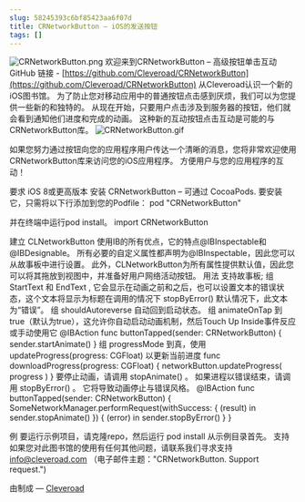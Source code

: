 ```yaml
---
slug: 58245393c6bf85423aa6f07d
title: CRNetworkButton – iOS的发送按钮
tags: []
---
```


![CRNetworkButton.png](https://static.gaoqixhb.com/Fope5CZohtyElky6muxPBe3sla1Q)
欢迎来到CRNetworkButton – 高级按钮单击互动
GitHub 链接 -  [https://github.com/Cleveroad/CRNetworkButton](https://github.com/Cleveroad/CRNetworkButton)
从Cleveroad认识一个新的iOS图书馆。 为了防止您对移动应用中的普通按钮点击感到厌烦，我们可以为您提供一些新的和独特的。 从现在开始，只要用户点击涉及到服务器的按钮，他们就会看到通知他们进度和完成的动画。 这种新的互动按钮点击互动是可能的与CRNetworkButton库。
 ![CRNetworkButton.gif](https://static.gaoqixhb.com/Fjc34Ih9psIAWPI5tV4oMlRboljP)

如果您努力通过按钮向您的应用程序用户传达一个清晰的消息，您将非常欢迎使用CRNetworkButton库来访问您的iOS应用程序。 方便用户与您的应用程序的互动！

要求
iOS 8或更高版本
安装
CRNetworkButton – 可通过 CocoaPods. 要安装它，只需将以下行添加到您的Podfile：
pod "CRNetworkButton"

并在终端中运行pod install。
import CRNetworkButton

建立
CLNetworkButton 使用IB的所有优点，它的特点@IBInspectable和@IBDesignable。 所有必要的自定义属性都声明为@IBInspectable，因此您可以从故事板中进行设置。 此外，CLNetworkButton为所有属性提供默认值，因此您可以将其拖放到视图中，并准备好用户网络活动按钮。
用法
支持故事板;
组 StartText 和 EndText , 它会显示在动画之前和之后，也可以设置文本的错误状态，这个文本将显示为标题在调用的情况下 stopByError() 默认情况下，此文本为“错误”。
组 shouldAutoreverse 自动回到启动状态。
组 animateOnTap 到true（默认为true），这允许你自动启动动画机制，然后Touch Up Inside事件反应或手动使用它
@IBAction func buttonTapped(sender: CRNetworkButton) {
    sender.startAnimate()
}
组 progressMode 到真，使用 updateProgress(progress: CGFloat) 以更新当前进度
func downloadProgress(progress: CGFloat) {
    networkButton.updateProgress( progress )
}
要停止动画，请调用 stopAnimate() 。 如果进程以错误结束，请调用 stopByError() 。 它将导致动画停止与错误风格。
@IBAction func buttonTapped(sender: CRNetworkButton) {
    SomeNetworkManager.performRequest(withSuccess: { (result) in
        sender.stopAnimate()
    }) { (error) in
        sender.stopByError()
    }
}

例
要运行示例项目，请克隆repo，然后运行 pod install 从示例目录首先。
支持
如果您对此图书馆的使用有任何其他问题，请联系我们寻求支持 info@cleveroad.com （电子邮件主题："CRNetworkButton. Support request.")

由制成 —  [Cleveroad](https://www.cleveroad.com/)
